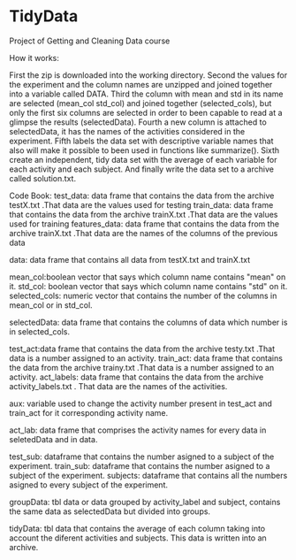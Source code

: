 TidyData
========

Project of Getting and Cleaning Data course

How it works:

First the zip is downloaded into the working directory.
Second the values for the experiment and the column names are unzipped and joined together into a variable called DATA.
Third the column with mean and std in its name are selected (mean_col std_col) and joined together (selected_cols), but only the first six columns are selected in order to been capable to read at a glimpse the results (selectedData).
Fourth a new column is attached to selectedData, it has the names of the activities considered in the experiment.
Fifth labels the data set with descriptive variable names that also will make it possible to been used in functions like summarize().
Sixth create an independent, tidy data set with the average of each variable for each activity and each subject.
And finally write the data set to a archive called solution.txt.




Code Book:
test_data: data frame that contains the data from the archive testX.txt .That data are the values used for testing
train_data: data frame that contains the data from the archive trainX.txt .That data are the values used for training
features_data: data frame that contains the data from the archive trainX.txt .That data are the names of the columns of the previous data

data: data frame that contains all data from testX.txt and trainX.txt

mean_col:boolean vector that says which column name contains "mean" on it.
std_col: boolean vector that says which column name contains "std" on it.
selected_cols: numeric vector that contains the number of the columns in mean_col or in std_col.

selectedData: data frame that contains the columns of data which number is in selected_cols.

test_act:data frame that contains the data from the archive testy.txt .That data is a number assigned to an activity.
train_act: data frame that contains the data from the archive trainy.txt .That data is a number assigned to an activity.
act_labels: data frame that contains the data from the archive activity_labels.txt . That data are the names of the activities.

aux: variable used to change the activity number present in test_act and train_act for it corresponding activity name.

act_lab: data frame that comprises the activity names for every data in seletedData and in data.

test_sub: dataframe that contains the number asigned to a subject of the experiment.
train_sub: dataframe that contains the number asigned to a subject of the experiment.
subjects: dataframe that contains all the numbers asigned to every subject of the experiment.

groupData: tbl data or data grouped by activity_label and subject, contains the same data as selectedData but divided into groups.

tidyData: tbl data that contains the average of each column taking into account the diferent activities and subjects. This data is written into an archive.